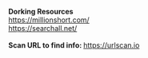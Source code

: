 <b>Dorking Resources</b><br>
https://millionshort.com/ <br>
https://searchall.net/ <br>
<br>
<b>Scan URL to find info: </b> https://urlscan.io
